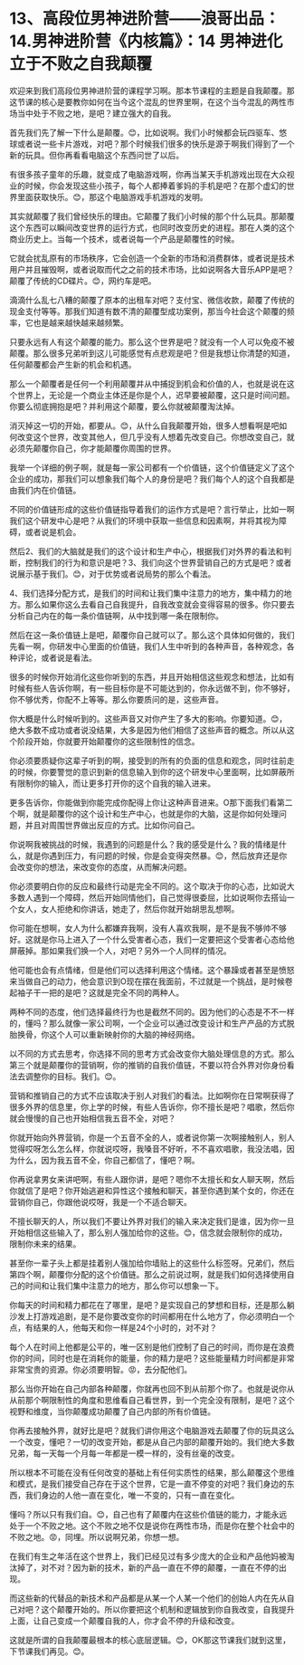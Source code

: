 # 13、高段位男神进阶营——浪哥出品：14.男神进阶营《内核篇》：14 男神进化立于不败之自我颠覆

欢迎来到我们高段位男神进阶营的课程学习啊。那本节课程的主题是自我颠覆。那这节课的核心是要教你如何在当今这个混乱的世界里啊，在这个当今混乱的两性市场当中处于不败之地，是吧？建立强大的自我。

首先我们先了解一下什么是颠覆。😊，比如说啊。我们小时候都会玩四驱车、悠球或者说一些卡片游戏，对吧？那个时候我们很多的快乐是源于啊我们得到了一个新的玩具。但你再看看电脑这个东西问世了以后。

有很多孩子童年的乐趣，就变成了电脑游戏啊，你再当某天手机游戏出现在大众视业的时候，你会发现这些小孩子，每个人都捧着爹妈的手机是吧？在那个虚幻的世界里面获取快乐。😊，那这个电脑游戏手机游戏的发明。

其实就颠覆了我们曾经快乐的理由。它颠覆了我们小时候的那个什么玩具。那颠覆这个东西可以瞬间改变世界的运行方式，也同时改变历史的进程。那在人类的这个商业历史上。当每一个技术，或者说每一个产品是颠覆性的时候。

它就会扰乱原有的市场秩序，它会创造一个全新的市场和消费群体，或者说是技术用户并且摧毁啊，或者说取而代之之前的技术市场，比如说啊各大音乐APP是吧？颠覆了传统的CD碟片。😊，网约车是吧。

滴滴什么乱七八糟的颠覆了原本的出租车对吧？支付宝、微信收款，颠覆了传统的现金支付等等。那我们知道有数不清的颠覆型成功案例，那当今社会这个颠覆的频率，它也是越来越快越来越频繁。

只要永远有人有这个颠覆的能力。那么这个世界是吧？就没有一个人可以免疫不被颠覆。那么很多兄弟听到这儿可能感觉有点悲观是吧？但是我想让你清楚的知道，任何颠覆都会产生新的机会和机遇。

那么一个颠覆者是任何一个利用颠覆并从中捕捉到机会和价值的人，也就是说在这个世界上，无论是一个商业主体还是你是个人，迟早要被颠覆，这只是时间问题。你要么彻底拥抱是吧？并利用这个颠覆，要么你就被颠覆淘汰掉。

消灭掉这一切的开始，都要从。😊，从什么自我颠覆开始，很多人想看啊是吧如何改变这个世界，改变其他人，但几乎没有人想着先改变自己。你想改变自己，就必须先颠覆你自己，你才能颠覆你周围的世界。

我举一个详细的例子啊，就是每一家公司都有一个价值链，这个价值链定义了这个企业的成功，那我们可以想象我们每个人的身份是吧？我们每个人的这个自我都是由我们内在价值链。

不同的价值链形成的这些价值链指导着我们的运作方式是吧？言行举止，比如一啊我们这个研发中心是吧？从我们的环境中获取一些信息和因素啊，并将其视为障碍，或者说是机会。

然后2、我们的大脑就是我们的这个设计和生产中心，根据我们对外界的看法和判断，控制我们的行为和意识是吧？3、我们向这个世界营销自己的方式是吧？或者说展示基于我们。😊，对于优势或者说局势的那么个看法。

4、我们选择分配方式，是我们的时间和让我们集中注意力的地方，集中精力的地方。那么如果你这么去看自己自我提升，自我改变就会变得容易的很多。你只要去分析自己内在的每一条价值链啊，从中找到哪一条在限制你。

然后在这一条价值链上是吧，颠覆你自己就可以了。那么这个具体如何做的，我们先看一啊，你研发中心里面的价值链，我们人生中听到的各种声音，各种观念，各种评论，或者说是看法。

很多的时候你开始消化这些你听到的东西，并且开始相信这些观念和想法，比如有时候有些人告诉你啊，有一些目标你是不可能达到的，你永远做不到，你不够好，你不够优秀，你配不上等等。那么你要质问的是，这些声音。

你大概是什么时候听到的。这些声音又对你产生了多大的影响。你要知道。😊，绝大多数不成功或者说没结果，大多是因为他们相信了这些声音的概念。所以从这个阶段开始，你就要开始颠覆你的这些限制性的信念。

你必须要质疑你这辈子听到的啊，接受到的所有的负面的信息和观念，同时往前走的时候，你要警觉的意识到新的信息输入到你的这个研发中心里面啊，比如屏蔽所有限制你的输入，而让更多打开你的这个自我的输入进来。

更多告诉你，你能做到你能完成你配得上你让这种声音进来。O那下面我们看第二个啊，就是颠覆你的这个设计和生产中心，也就是你的大脑，这是你如何处理问题，并且对周围世界做出反应的方式。比如你问自己。

你说啊我被挑战的时候，我遇到的问题是什么？我的感受是什么？我的情绪是什么，就是你遇到压力，有问题的时候，你是会变得突然暴。😊，然后放弃还是你会改变你的想法，来改变你的态度，从而解决问题。

你必须要明白你的反应和最终行动是完全不同的。这个取决于你的心态，比如说大多数人遇到一个障碍，然后开始同情他们，自己觉得很委屈，比如说啊你去搭讪一个女人，女人拒绝和你讲话，她走了，然后你就开始胡思乱想啊。

你可能在想啊，女人为什么都嫌弃我啊，没有人喜欢我啊，是不是我不够帅不够好。这就是你马上进入了一个什么受害者心态，我们一定要把这个受害者心态给他屏蔽掉。那如果我们换一个人，对吧？另外一个人同样的情况。

他可能也会有点情绪，但是他们可以选择利用这个情绪。这个暴躁或者甚至是愤怒来当做自己的动力，他会意识到O现在摆在我面前，不过就是一个挑战，是时候卷起袖子干一把的是吧？这就是完全不同的两种人。

两种不同的态度，他们选择最终行为也是截然不同的。因为他们的心态是不不一样的，懂吗？那么就像一家公司啊，一个企业可以通过改变设计和生产产品的方式脱胎换骨，你这个人可以重新映射你的大脑的神经网络。

以不同的方式去思考，你选择不同的思考方式会改变你大脑处理信息的方式。那么第三个就是颠覆你的营销啊，你的推销的自我价值链，不要以符合外界对你身份看法去调整你的目标。我们。😊。

营销和推销自己的方式不应该取决于别人对我们的看法。比如啊你在日常啊获得了很多外界的信息里，你上学的时候，有些人告诉你，你不擅长是吧？唱歌，然后你就会慢慢的自己也开始相信我五音不全，对吧？

你就开始向外界营销，你是一个五音不全的人，或者说你第一次啊接触别人，别人觉得哎呀怎么怎么样，你就说哎呀，我嗓音不好听，不不喜欢唱歌，我没法唱，因为什么，因为我五音不全，你自己都信了，懂吧？啊。

你再说拿男女来讲吧啊，有些人跟你讲，是吧？嗯你不太擅长和女人聊天啊，然后你就信了是吧？你开始逃避和异性这个接触和聊天，甚至你遇到某个女的，你还在营销你自己，你跟他说哎呀，我是一个不适合聊天。

不擅长聊天的人，所以我们不要让外界对我们的输入来决定我们是谁，因为你一旦开始相信这些输入了，那么别人强加给你的这些。😊，信念就会限制你的成功，限制你未来的结果。

甚至你一辈子头上都是挂着别人强加给你墙贴上的这些什么标签呀。兄弟们，然后第四个啊，颠覆你分配的这个价值链。那么之前说过啊，就是我们如何选择使用自己的时间和让我们集中注意力的地方，那么你可以想象一下。

你每天的时间和精力都花在了哪里，是吧？是实现自己的梦想和目标，还是那么躺沙发上打游戏追剧，是不是你要改变你的时间都用在什么地方了，你必须明白一个点，有结果的人，他每天和你一样是24个小时的，对不对？

每个人在时间上他都是公平的，唯一区别是他们控制了自己的时间，而你是在浪费你的时间，同时也是在消耗你的能量，你的精力是吧？这些能量精力时间都是非常非常宝贵的资源。你必须要明智。😡，去分配他们。

那么当你开始在自己内部各种颠覆，你就再也回不到从前那个你了。也就是说你从从前那个啊限制性的角度和思维看自己看世界，到一个完全没有限制，是吧？这个视野和维度，当你颠覆成功颠覆了自己内部的所有价值链。

你再去接触外界，就好比是吧？就我们讲你用这个电脑游戏去颠覆了你的玩具这么一个改变，懂吧？一切的改变开始，都是从自己内部的颠覆开始的。我们绝大多数兄弟，每一天每一个月每一年都是一模一样的，没有丝毫的改变。

所以根本不可能在没有任何改变的基础上有任何实质性的结果，那么颠覆这个思维和模式，是我们接受自己存在于这个世界，它是一直不停变的对吧？我们身边的东西，我们身边的人他一直在变化，唯一不变的，只有一直在变化。

懂吗？所以只有我们自。😊，自己也有了颠覆内在这些价值链的能力，才能永远处于一个不败之地。这个不败之地不仅是说你在两性市场，而是你在整个社会中的不败之地。😡，同埋。所以说啊兄弟，你想一想。

在我们有生之年活在这个世界上，我们已经见过有多少庞大的企业和产品他妈被淘汰掉了，对不对？因为新的技术，新的产品一直在不停的颠覆，一直在不停的出现。

而这些新的代替品的新技术和产品都是从某一个人某一个他们的创始人内在先从自己对吧？这个颠覆开始的。所以你要把这个机制和逻辑放到你自我改变，自我提升上面，让自己变成一个颠覆自我的人，你才会不停的升级和改变。

这就是所谓的自我颠覆最根本的核心底层逻辑。😊，OK那这节课我们就到这里，下节课我们再见。😊。